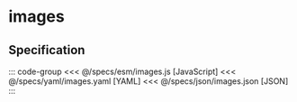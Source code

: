 <script setup>
import Example from '../components/Example.vue'
</script>

# images

<Example spec="/specs/yaml/images.yaml" />

## Specification

::: code-group
<<< @/specs/esm/images.js [JavaScript]
<<< @/specs/yaml/images.yaml [YAML]
<<< @/specs/json/images.json [JSON]
:::
